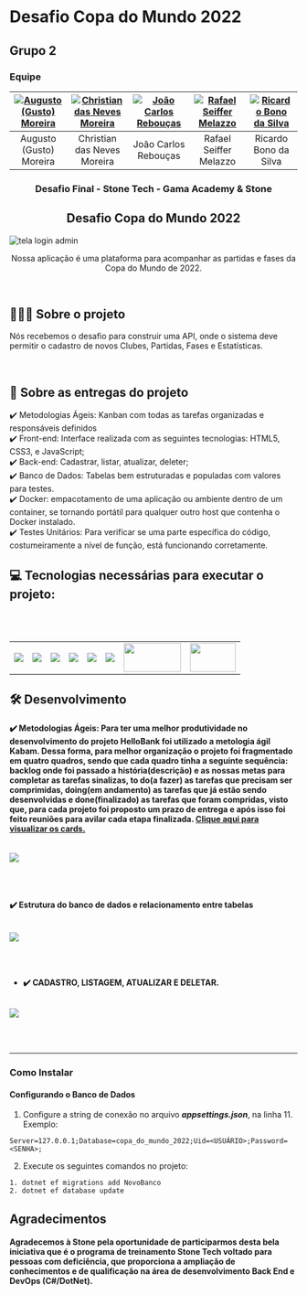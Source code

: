# Desafio Copa do Mundo 2022
## Grupo 2
### Equipe

| [![Augusto (Gusto) Moreira](https://lh3.googleusercontent.com/drive-viewer/AJc5JmRPtFX7XgdiuPNBrXFu97_Kf-EVfA5TvnFLN_LDrXJaMjXgF1IAnxp9vLHPj4HOrdQx-XYrzv0=w140-h140 "Augusto (Gusto) Moreira")](https://www.linkedin.com/in/carlos-a-moreira/ "Augusto (Gusto) Moreira")  | [![Christian das Neves Moreira](https://lh3.googleusercontent.com/drive-viewer/AJc5JmSPz_Y85DkFSAsLIaIoEhabUl6pLHPGnPyuxpjXlNJ7S96UTIhm1krse28ckbO535bhEr88rfA=w140-h140 "Christian das Neves Moreira")](https://www.linkedin.com/in/christian-das-neves-moreira-1a7bab154/ "Christian das Neves Moreira")  | [![João Carlos Rebouças](https://lh3.googleusercontent.com/drive-viewer/AJc5JmSWBLt8TDRzRCuUftaLciXhMjpgVp5apzbwAnDw4VFCgsfJw-3LqW_6ItThgUoXWHc08sQuPq4=w140-h140 "João Carlos Rebouças")](https://www.linkedin.com/in/jo%C3%A3o-carlos-rebou%C3%A7as-321ab1225/ "João Carlos Rebouças")  | [![Rafael Seiffer Melazzo](https://lh3.googleusercontent.com/drive-viewer/AJc5JmRRRBMx96C8TJuqUI6MHNgr2cIZtYsx86RjAUyL3GgAvnmG6DjuPTwXpyYU29mLfKuX87KAt3E=w140-h140 "Rafael Seiffer Melazzo")](https://www.linkedin.com/in/rafael-melazzo/ "Rafael Seiffer Melazzo")  | [![Ricardo Bono da Silva](https://lh3.googleusercontent.com/drive-viewer/AJc5JmTjVTdyqjem3dk6ZmEmT7FmiFL0R_dgkO-IMMUPM4EBWelT--4Gu4GBxevKKbKOWnr30veE4JY=w140-h140 "Ricardo Bono da Silva")](https://www.linkedin.com/in/ricardobono/ "Ricardo Bono da Silva")  |
| :------------: | :------------: | :------------: | :------------: | :------------: |
| Augusto (Gusto) Moreira  | Christian das Neves Moreira  |  João Carlos Rebouças | Rafael Seiffer Melazzo  | Ricardo Bono da Silva  |

</h2>
<h3 align="center">
    Desafio Final - Stone Tech <PcD/> - Gama Academy & Stone
</h3>
<p align="center">
</p>
<h2 align= "center" >
   Desafio Copa do Mundo 2022
</h2>

![tela login admin](https://user-images.githubusercontent.com/72822204/197004224-e8ede7a5-21c8-4acf-9331-b6d7c82ad178.jpg)
<p align="center">
</p>

<p align="center">Nossa aplicação é uma plataforma para acompanhar as partidas e fases da Copa do Mundo de 2022.</p>

<br>
<h2>👨🏻‍💻 Sobre o projeto</h2> 
<p>Nós recebemos o desafio para construir uma API, onde o sistema deve permitir o cadastro de novos Clubes, Partidas, Fases e Estatísticas.</p>
<br>

<h2>📄 Sobre as entregas do projeto</h2>
 ✔️ Metodologias Ágeis: Kanban com todas as tarefas organizadas e responsáveis definidos <br>
 ✔️ Front-end: Interface realizada com as seguintes tecnologias: HTML5, CSS3, e JavaScript; <br>
 ✔️ Back-end: Cadastrar, listar, atualizar, deleter; <br>
 ✔️ Banco de Dados: Tabelas bem estruturadas e populadas com valores para testes.  <br>
 ✔️ Docker: empacotamento de uma aplicação ou ambiente dentro de um container, se tornando portátil para qualquer outro host que contenha o Docker instalado. <br>
 ✔️ Testes Unitários: Para verificar se uma parte específica do código, costumeiramente a nível de função, está funcionando corretamente. <br>
 
<h2>💻 Tecnologias necessárias para executar o projeto: <h2>
<br>
  <table>
   <tr>
    <td align="center">
    <img src="https://img.shields.io/badge/MySQL-00000F?style=for-the-badge&logo=mysql&logoColor=white"/>
   <td align="center">
   <img  src="https://img.shields.io/badge/HTML-239120?style=for-the-badge&logo=html5&logoColor=white">
   <td align="center">  
   <img src="https://img.shields.io/badge/CSS-239120?&style=for-the-badge&logo=css3&logoColor=white">
    <td align="center">  
   <img src="https://img.shields.io/badge/JavaScript-F7DF1E?style=for-the-badge&logo=javascript&logoColor=black">
     <td align="center">  
   <img src="https://img.shields.io/badge/Bootstrap-563D7C?style=for-the-badge&logo=bootstrap&logoColor=white">
   <td align="center">  
   <img src="https://img.shields.io/badge/Visual_Studio-5C2D91?style=for-the-badge&logo=visual%20studio&logoColor=white">   
   <td align="center">
    <img src="https://tm.ibxk.com.br/2022/06/01/01090719586019.jpg?ims=1120x420" width="100" height="50" />
    <td align="center">
    <img src="https://cdn.jsdelivr.net/gh/devicons/devicon/icons/git/git-plain-wordmark.svg" width="80" height="50"/>
 </tr>
  </table>  
  
  <h2>🛠️ Desenvolvimento </h2>
<h4> 
✔️ Metodologias Ágeis: Para ter uma melhor produtividade no desenvolvimento do projeto HelloBank foi utilizado a metologia ágil Kabam. Dessa forma, para melhor organização o projeto foi fragmentado em quatro quadros, sendo que cada quadro tinha a seguinte sequência: backlog onde foi passado a história(descrição) e as nossas metas para completar as tarefas sinalizas, to do(a fazer) as tarefas que precisam ser comprimidas, doing(em andamento) as tarefas que já estão sendo desenvolvidas e done(finalizado) as tarefas que foram compridas, visto que, para cada projeto foi proposto um prazo de entrega e após isso foi feito reuniões para avilar cada etapa finalizada.
 <a href="https://trello.com/invite/b/R3XuYTUv/ATTI61dcd2c37d9f43d78a86346a6255496dF8BAD897/desafio-copa-do-mundo" alt="aqui" /> Clique aqui para visualizar os cards.
 </a>
<br>
<br>
<br>
 <img src="https://user-images.githubusercontent.com/72822204/197009823-75720304-c5b5-464c-a006-2c1b1c857993.jpg" />
<p align="center">
</p>
<br>
<br>
<br>
✔️ Estrutura do banco de dados e relacionamento entre tabelas
<br>
<br>
<br>
    <img src="https://user-images.githubusercontent.com/72822204/197009267-af1743a6-f7c7-4c1f-a937-86abe1cfdfce.jpg" />
<p align="center">
</p>
<br>
<br>
 
  
 * ✔️ CADASTRO, LISTAGEM, ATUALIZAR E DELETAR.
  <br>
     <img src="https://user-images.githubusercontent.com/72822204/197009047-a399d4b7-b45d-4f44-89e8-483908a48764.jpg" />
<p align="center">
</p>
<br>
<br> 
    
------------

### Como Instalar
#### Configurando o Banco de Dados
1. Configure a string de conexão no arquivo ***appsettings.json***, na linha 11. Exemplo:

  `Server=127.0.0.1;Database=copa_do_mundo_2022;Uid=<USUÁRIO>;Password=<SENHA>;`

2. Execute os seguintes comandos no projeto:
```shell
1. dotnet ef migrations add NovoBanco
2. dotnet ef database update
```    
  
  
  <h2>Agradecimentos </h2>
  <h4>Agradecemos à Stone pela oportunidade de participarmos desta bela iniciativa que é o programa de treinamento Stone Tech <PcD/> voltado para pessoas com deficiência, que proporciona a ampliação de conhecimentos e de qualificação na área de desenvolvimento Back End e DevOps (C#/DotNet).
      
  <h4>
